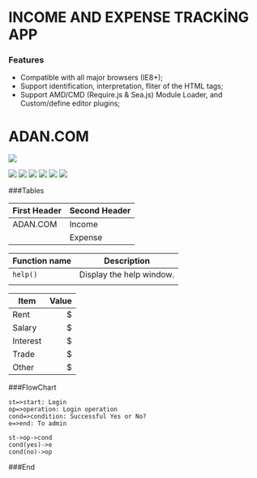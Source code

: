 # INCOME AND EXPENSE TRACKİNG APP

 ### Features
- Compatible with all major browsers (IE8+); 
- Support identification, interpretation, fliter of the HTML tags;
- Support AMD/CMD (Require.js & Sea.js) Module Loader, and Custom/define editor plugins;

# ADAN.COM

![](https://i.ibb.co/K5HJR8H/ADAN.png)



![](https://img.shields.io/github/stars/pandao/editor.md.svg) ![](https://img.shields.io/github/forks/pandao/editor.md.svg) ![](https://img.shields.io/github/tag/pandao/editor.md.svg) ![](https://img.shields.io/github/release/pandao/editor.md.svg) ![](https://img.shields.io/github/issues/pandao/editor.md.svg) ![](https://img.shields.io/bower/v/editor.md.svg)



###Tables
                    
| First Header  | Second Header |
| ------------- | ------------- |
| ADAN.COM | Income  |
|   | Expense  |


| Function name | Description                    |
| ------------- | ------------------------------ |
| `help()`      | Display the help window.       |
|  |     |

| Item      | Value |
| --------- | -----:|
| Rent  | $ |
| Salary     |   $ |
| Interest      |    $|
| Trade  | $ |
| Other  | $ |

###FlowChart

```flow
st=>start: Login
op=>operation: Login operation
cond=>condition: Successful Yes or No?
e=>end: To admin

st->op->cond
cond(yes)->e
cond(no)->op
```

###End
